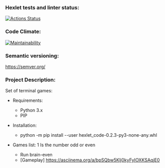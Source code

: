 ### Hexlet tests and linter status:
[![Actions Status](https://github.com/Zithen/python-project-49/workflows/hexlet-check/badge.svg)](https://github.com/Zithen/python-project-49/actions)

### Code Climate:
[![Maintainability](https://api.codeclimate.com/v1/badges/d1721ff5250a7261cc26/maintainability)](https://codeclimate.com/github/Zithen/python-project-49/maintainability)

### Semantic versioning:
https://semver.org/

### Project Description:
Set of terminal games:

* Requirements:
  * Python 3.x
  * PIP

* Installation:
  * python -m pip install --user hexlet_code-0.2.3-py3-none-any.whl
  
* Games list:
  1 Is the number odd or even
    * Run brain-even
    * [Gameplay] https://asciinema.org/a/bpSQbw5Klj0kyFyIOXKSAqjE0